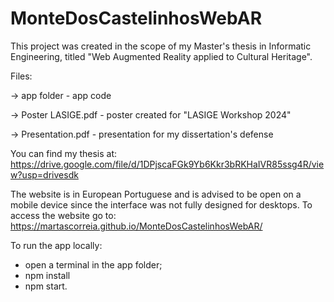 # MonteDosCastelinhosWebAR

This project was created in the scope of my Master's thesis in Informatic Engineering, titled "Web Augmented Reality applied to Cultural Heritage". 

Files:

  -> app folder - app code

  -> Poster LASIGE.pdf - poster created for "LASIGE Workshop 2024"

  -> Presentation.pdf - presentation for my dissertation's defense

You can find my thesis at: https://drive.google.com/file/d/1DPjscaFGk9Yb6Kkr3bRKHaIVR85ssg4R/view?usp=drivesdk

The website is in European Portuguese and is advised to be open on a mobile device since the interface was not fully designed for desktops.
To access the website go to: https://martascorreia.github.io/MonteDosCastelinhosWebAR/

To run the app locally:
- open a terminal in the app folder;
- npm install
- npm start.
